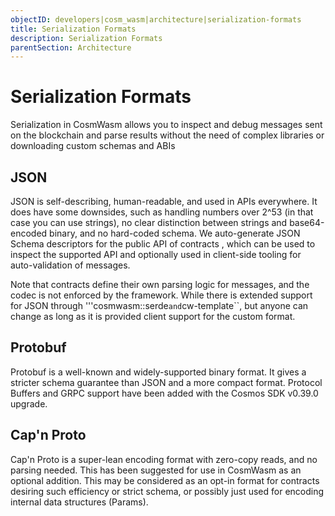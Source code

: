 ```yaml
---
objectID: developers|cosm_wasm|architecture|serialization-formats
title: Serialization Formats
description: Serialization Formats
parentSection: Architecture
---
```


# Serialization Formats
Serialization in CosmWasm allows you to inspect and debug messages sent on the blockchain and parse results without the need of complex libraries or downloading custom schemas and ABIs

## JSON
JSON is self-describing, human-readable, and used in APIs everywhere. It does have some downsides, such as handling numbers over 2^53 (in that case you can use strings), no clear distinction between strings and base64-encoded binary, and no hard-coded schema. We auto-generate JSON Schema descriptors for the public API of contracts , which can be used to inspect the supported API and optionally used in client-side tooling for auto-validation of messages.

Note that contracts define their own parsing logic for messages, and the codec is not enforced by the framework. While there is extended support for JSON through '''cosmwasm::serde``` and ```cw-template``, but anyone can change as long as it is provided client support for the custom format.


## Protobuf
Protobuf is a well-known and widely-supported binary format. It gives a stricter schema guarantee than JSON and a more compact format. Protocol Buffers and GRPC support have been added with the Cosmos SDK v0.39.0 upgrade.

## Cap'n Proto
Cap'n Proto is a super-lean encoding format with zero-copy reads, and no parsing needed. This has been suggested for use in CosmWasm as an optional addition. This may be considered as an opt-in format for contracts desiring such efficiency or strict schema, or possibly just used for encoding internal data structures (Params).